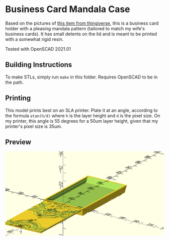 # Business Card Mandala Case

Based on the pictures of [this item from thingiverse](https://www.thingiverse.com/thing:340478),
this is a business card holder with a pleasing mandala pattern (tailored to match my wife's
business cards). It has small detents on the lid and is meant to be printed with a somewhat rigid
resin.

Tested with OpenSCAD 2021.01

## Building Instructions

To make STLs, simply run `make` in this folder. Requires OpenSCAD to be in the path.

## Printing

This model prints best on an SLA printer. Plate it at an angle, according to the formula
`atan(h/d)` where `h` is the layer height and `d` is the pixel size. On my printer, this angle is
55 degrees for a 50um layer height, given that my printer's pixel size is 35um.

## Preview

![Animation](images/operation.gif)

